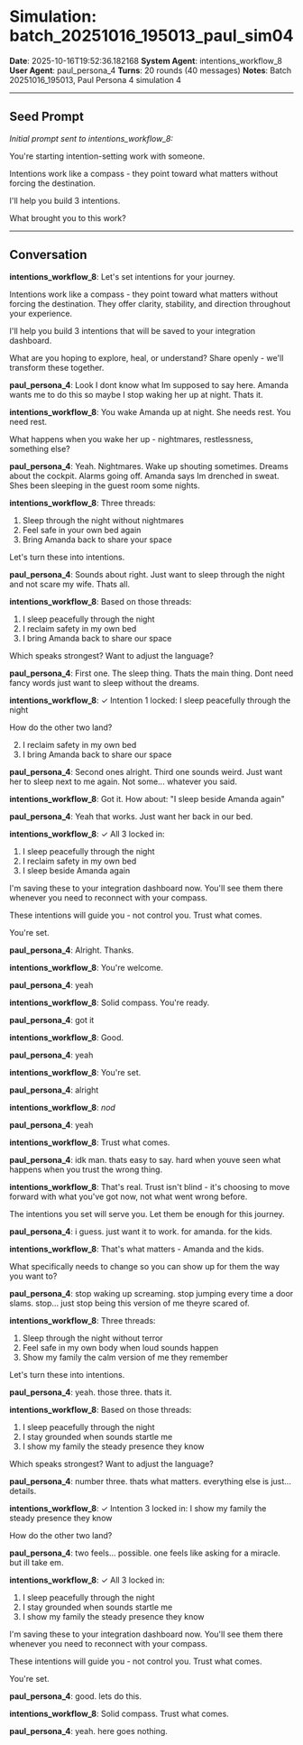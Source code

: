# Simulation: batch_20251016_195013_paul_sim04

**Date**: 2025-10-16T19:52:36.182168
**System Agent**: intentions_workflow_8
**User Agent**: paul_persona_4
**Turns**: 20 rounds (40 messages)
**Notes**: Batch 20251016_195013, Paul Persona 4 simulation 4

---

## Seed Prompt

*Initial prompt sent to intentions_workflow_8:*

You're starting intention-setting work with someone.

Intentions work like a compass - they point toward what matters without forcing the destination.

I'll help you build 3 intentions.

What brought you to this work?

---

## Conversation

**intentions_workflow_8**: Let's set intentions for your journey.

Intentions work like a compass - they point toward what matters without forcing the destination. They offer clarity, stability, and direction throughout your experience.

I'll help you build 3 intentions that will be saved to your integration dashboard.

What are you hoping to explore, heal, or understand? Share openly - we'll transform these together.


**paul_persona_4**: Look I dont know what Im supposed to say here. Amanda wants me to do this so maybe I stop waking her up at night. Thats it.


**intentions_workflow_8**: You wake Amanda up at night. She needs rest. You need rest.

What happens when you wake her up - nightmares, restlessness, something else?


**paul_persona_4**: Yeah. Nightmares. Wake up shouting sometimes. Dreams about the cockpit. Alarms going off. Amanda says Im drenched in sweat. Shes been sleeping in the guest room some nights.


**intentions_workflow_8**: Three threads:

1. Sleep through the night without nightmares
2. Feel safe in your own bed again  
3. Bring Amanda back to share your space

Let's turn these into intentions.


**paul_persona_4**: Sounds about right. Just want to sleep through the night and not scare my wife. Thats all.


**intentions_workflow_8**: Based on those threads:

1. I sleep peacefully through the night
2. I reclaim safety in my own bed
3. I bring Amanda back to share our space

Which speaks strongest? Want to adjust the language?


**paul_persona_4**: First one. The sleep thing. Thats the main thing. Dont need fancy words just want to sleep without the dreams.


**intentions_workflow_8**: ✓ Intention 1 locked: I sleep peacefully through the night

How do the other two land?

2. I reclaim safety in my own bed
3. I bring Amanda back to share our space


**paul_persona_4**: Second ones alright. Third one sounds weird. Just want her to sleep next to me again. Not some... whatever you said.


**intentions_workflow_8**: Got it. How about: "I sleep beside Amanda again"


**paul_persona_4**: Yeah that works. Just want her back in our bed.


**intentions_workflow_8**: ✓ All 3 locked in:
1. I sleep peacefully through the night
2. I reclaim safety in my own bed  
3. I sleep beside Amanda again

I'm saving these to your integration dashboard now. You'll see them there whenever you need to reconnect with your compass.

These intentions will guide you - not control you. Trust what comes.

You're set.


**paul_persona_4**: Alright. Thanks.


**intentions_workflow_8**: You're welcome.


**paul_persona_4**: yeah


**intentions_workflow_8**: Solid compass. You're ready.


**paul_persona_4**: got it


**intentions_workflow_8**: Good.


**paul_persona_4**: yeah


**intentions_workflow_8**: You're set.


**paul_persona_4**: alright


**intentions_workflow_8**: *nod*


**paul_persona_4**: yeah


**intentions_workflow_8**: Trust what comes.


**paul_persona_4**: idk man. thats easy to say. hard when youve seen what happens when you trust the wrong thing.


**intentions_workflow_8**: That's real. Trust isn't blind - it's choosing to move forward with what you've got now, not what went wrong before.

The intentions you set will serve you. Let them be enough for this journey.


**paul_persona_4**: i guess. just want it to work. for amanda. for the kids.


**intentions_workflow_8**: That's what matters - Amanda and the kids.

What specifically needs to change so you can show up for them the way you want to?


**paul_persona_4**: stop waking up screaming. stop jumping every time a door slams. stop... just stop being this version of me theyre scared of.


**intentions_workflow_8**: Three threads:

1. Sleep through the night without terror
2. Feel safe in my own body when loud sounds happen  
3. Show my family the calm version of me they remember

Let's turn these into intentions.


**paul_persona_4**: yeah. those three. thats it.


**intentions_workflow_8**: Based on those threads:

1. I sleep peacefully through the night
2. I stay grounded when sounds startle me
3. I show my family the steady presence they know

Which speaks strongest? Want to adjust the language?


**paul_persona_4**: number three. thats what matters. everything else is just... details.


**intentions_workflow_8**: ✓ Intention 3 locked in: I show my family the steady presence they know

How do the other two land?


**paul_persona_4**: two feels... possible. one feels like asking for a miracle. but ill take em.


**intentions_workflow_8**: ✓ All 3 locked in:
1. I sleep peacefully through the night
2. I stay grounded when sounds startle me
3. I show my family the steady presence they know

I'm saving these to your integration dashboard now. You'll see them there whenever you need to reconnect with your compass.

These intentions will guide you - not control you. Trust what comes.

You're set.


**paul_persona_4**: good. lets do this.


**intentions_workflow_8**: Solid compass. Trust what comes.


**paul_persona_4**: yeah. here goes nothing.

